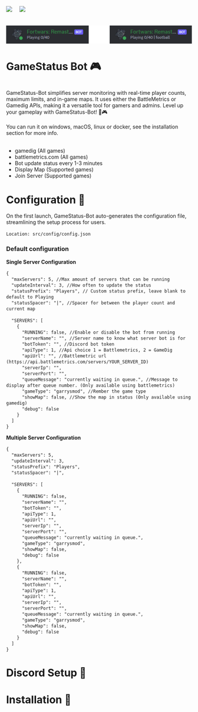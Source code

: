 <div>
    <img src="https://img.shields.io/badge/Node.js-16.0.9%20%5E-brightgreen.svg?style=for-the-badge&logo=node.js" style="margin-right: 16px;">
    <img src="https://img.shields.io/badge/Discord.js-5865F2.svg?style=for-the-badge&logo=discord&logoColor=white" style="margin-right: 16px;">
</div>
<br><br>
<img src="./assets/server-bot.png">

# GameStatus Bot 🎮

<br>
GameStatus-Bot simplifies server monitoring with real-time player counts, maximum limits, and in-game maps. It uses either the BattleMetrics or Gamedig APIs, making it a versatile tool for gamers and admins. Level up your gameplay with GameStatus-Bot! 🚀🎮
<br><br>
You can run it on windows, macOS, linux or docker, see the installation section for more info.
<br><br>

- gamedig (All games)
- battlemetrics.com (All games)
- Bot update status every 1-3 minutes
- Display Map (Supported games)
- Join Server (Supported games)

# Configuration 📒

On the first launch, GameStatus-Bot auto-generates the configuration file, streamlining the setup process for users.

`Location: src/config/config.json`

### Default configuration

**Single Server Configuration**

```
{
  "maxServers": 5, //Max amount of servers that can be running
  "updateInterval": 3, //How often to update the status
  "statusPrefix": "Players", // Custom status prefix, leave blank to default to Playing
  "statusSpacer": "|", //Spacer for between the player count and current map

  "SERVERS": [
    {
      "RUNNING": false, //Enable or disable the bot from running
      "serverName": "", //Server name to know what server bot is for
      "botToken": "", //Discord bot token
      "apiType": 1, //Api choice 1 = Battlemetrics, 2 = GameDig
      "apiUrl": "", //Battlemetric url (https://api.battlemetrics.com/servers/YOUR_SERVER_ID)
      "serverIp": "",
      "serverPort": "",
      "queueMessage": "currently waiting in queue.", //Message to display after queue number. (Only available using battlemetrics)
      "gameType": "garrysmod", //Rember the game type
      "showMap": false, //Show the map in status (Only available using gamedig)
      "debug": false
    }
  ]
}
```

**Multiple Server Configuration**

```
{
  "maxServers": 5,
  "updateInterval": 3,
  "statusPrefix": "Players",
  "statusSpacer": "|",

  "SERVERS": [
    {
      "RUNNING": false,
      "serverName": "",
      "botToken": "",
      "apiType": 1,
      "apiUrl": "",
      "serverIp": "",
      "serverPort": "",
      "queueMessage": "currently waiting in queue.",
      "gameType": "garrysmod",
      "showMap": false,
      "debug": false
    },
    {
      "RUNNING": false,
      "serverName": "",
      "botToken": "",
      "apiType": 1,
      "apiUrl": "",
      "serverIp": "",
      "serverPort": "",
      "queueMessage": "currently waiting in queue.",
      "gameType": "garrysmod",
      "showMap": false,
      "debug": false
    }
  ]
}
```

# Discord Setup 🤖

# Installation 🔨
